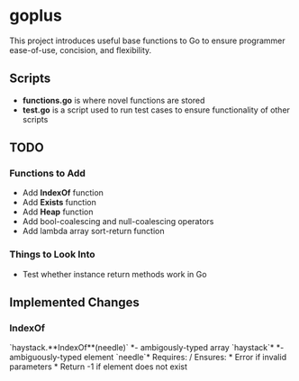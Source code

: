# goplus
 This project introduces useful base functions to Go to ensure programmer ease-of-use, concision, and flexibility.

 <h2>Scripts</h2>

 * **functions.go** is where novel functions are stored
 * **test.go** is a script used to run test cases to ensure functionality of other scripts

<h2>TODO</h2>

<h3>Functions to Add</h3>

* Add **IndexOf** function
* Add **Exists** function
* Add **Heap** function
* Add bool-coalescing and null-coalescing operators
* Add lambda array sort-return function

<h3>Things to Look Into</h3>

* Test whether instance return methods work in Go

<h2>Implemented Changes</h2>

<h3>IndexOf</h3>
`haystack.**IndexOf**(needle)`
*- ambigously-typed array `haystack`*
*- ambiguously-typed element `needle`*
Requires: /
Ensures:
* Error if invalid parameters
* Return -1 if element does not exist

